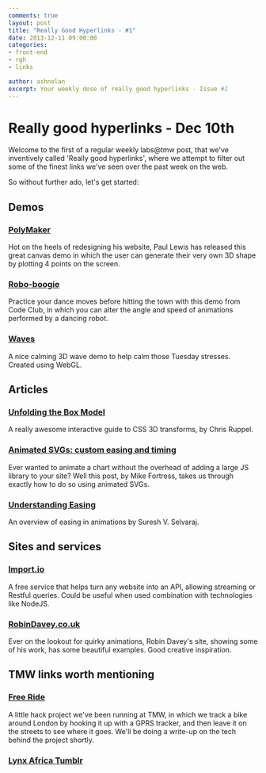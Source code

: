 ```yaml
---
comments: true
layout: post
title: "Really Good Hyperlinks - #1"
date: 2013-12-11 09:00:00
categories:
- front-end
- rgh
- links

author: ashnolan
excerpt: Your weekly dose of really good hyperlinks - Issue #1
---
```


# Really good hyperlinks - Dec 10th

Welcome to the first of a regular weekly labs@tmw post, that we've inventively called 'Really good hyperlinks', where we attempt to filter out some of the finest links we've seen over the past week on the web.

So without further ado, let's get started:

## Demos

### [PolyMaker](http://aerotwist.com/lab/poly-maker/)
Hot on the heels of redesigning his website, Paul Lewis has released this great canvas demo in which the user can generate their very own 3D shape by plotting 4 points on the screen.

### [Robo-boogie](http://roboboogie.codeclub.org.uk/)
Practice your dance moves before hitting the town with this demo from Code Club, in which you can alter the angle and speed of animations performed by a dancing robot.

### [Waves](http://david.li/waves/)
A nice calming 3D wave demo to help calm those Tuesday stresses.    Created using WebGL.

## Articles

### [Unfolding the Box Model](http://rupl.github.io/unfold/)
A really awesome interactive guide to CSS 3D transforms, by Chris Ruppel.

### [Animated SVGs: custom easing and timing](http://oak.is/thinking/animated-svgs/)
Ever wanted to animate a chart without the overhead of adding a large JS library to your site?  Well this post, by Mike Fortress, takes us through exactly how to do so using animated SVGs.

### [Understanding Easing](https://medium.com/design-ux/bea05243fe3)
An overview of easing in animations by Suresh V. Selvaraj.

## Sites and services

### [Import.io](http://import.io/)
A free service that helps turn any website into an API, allowing streaming or Restful queries.  Could be useful when used combination with technologies like NodeJS.

### [RobinDavey.co.uk](http://robindavey.co.uk/)
Ever on the lookout for quirky animations, Robin Davey's site, showing some of his work, has some beautiful examples.  Good creative inspiration.


## TMW links worth mentioning

### [Free Ride](http://www.free-ride.co.uk/)
A little hack project we've been running at TMW, in which we track a bike around London by hooking it up with a GPRS tracker, and then leave it on the streets to see where it goes.  We'll be doing a write-up on the tech behind the project shortly.

### [Lynx Africa Tumblr](http://lynxafrica18.tumblr.com/)




